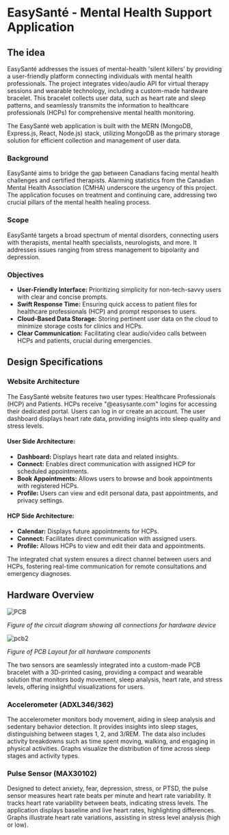 # EasySanté - Mental Health Support Application

## The idea
EasySanté addresses the issues of mental-health 'silent killers' by providing a user-friendly platform connecting individuals with mental health professionals. The project integrates video/audio API for virtual therapy sessions and wearable technology, including a custom-made hardware bracelet. This bracelet collects user data, such as heart rate and sleep patterns, and seamlessly transmits the information to healthcare professionals (HCPs) for comprehensive mental health monitoring.

The EasySanté web application is built with the MERN (MongoDB, Express.js, React, Node.js) stack, utilizing MongoDB as the primary storage solution for efficient collection and management of user data. 

### Background
EasySanté aims to bridge the gap between Canadians facing mental health challenges and certified therapists. Alarming statistics from the Canadian Mental Health Association (CMHA) underscore the urgency of this project. The application focuses on treatment and continuing care, addressing two crucial pillars of the mental health healing process.

### Scope
EasySanté targets a broad spectrum of mental disorders, connecting users with therapists, mental health specialists, neurologists, and more. It addresses issues ranging from stress management to bipolarity and depression.

### Objectives
- **User-Friendly Interface:** Prioritizing simplicity for non-tech-savvy users with clear and concise prompts.
- **Swift Response Time:** Ensuring quick access to patient files for healthcare professionals (HCP) and prompt responses to users.
- **Cloud-Based Data Storage:** Storing pertinent user data on the cloud to minimize storage costs for clinics and HCPs.
- **Clear Communication:** Facilitating clear audio/video calls between HCPs and patients, crucial during emergencies.

## Design Specifications

### Website Architecture
The EasySanté website features two user types: Healthcare Professionals (HCP) and Patients. HCPs receive "@easysante.com" logins for accessing their dedicated portal. Users can log in or create an account. The user dashboard displays heart rate data, providing insights into sleep quality and stress levels.

#### User Side Architecture:
- **Dashboard:** Displays heart rate data and related insights.
- **Connect:** Enables direct communication with assigned HCP for scheduled appointments.
- **Book Appointments:** Allows users to browse and book appointments with registered HCPs.
- **Profile:** Users can view and edit personal data, past appointments, and privacy settings.

#### HCP Side Architecture:
- **Calendar:** Displays future appointments for HCPs.
- **Connect:** Facilitates direct communication with assigned users.
- **Profile:** Allows HCPs to view and edit their data and appointments.

The integrated chat system ensures a direct channel between users and HCPs, fostering real-time communication for remote consultations and emergency diagnoses.

## Hardware Overview

![PCB](https://github.com/antoinegaubil/EasySante-Web-Application/assets/90474617/4445f3ec-0665-4419-bc08-551d13c63f3a)

*Figure of the circuit diagram showing all connections for hardware device*


![pcb2](https://github.com/antoinegaubil/EasySante-Web-Application/assets/90474617/1f8e0195-f577-4567-822c-96771e4beb09)

*Figure of PCB Layout for all hardware components*




The two sensors are seamlessly integrated into a custom-made PCB bracelet with a 3D-printed casing, providing a compact and wearable solution that monitors body movement, sleep analysis, heart rate, and stress levels, offering insightful visualizations for users.

### Accelerometer (ADXL346/362)

The accelerometer monitors body movement, aiding in sleep analysis and sedentary behavior detection. It provides insights into sleep stages, distinguishing between stages 1, 2, and 3/REM. The data also includes activity breakdowns such as time spent moving, walking, and engaging in physical activities. Graphs visualize the distribution of time across sleep stages and activity types.

### Pulse Sensor (MAX30102)

Designed to detect anxiety, fear, depression, stress, or PTSD, the pulse sensor measures heart rate beats per minute and heart rate variability. It tracks heart rate variability between beats, indicating stress levels. The application displays baseline and live heart rates, highlighting differences. Graphs illustrate heart rate variations, assisting in stress level analysis (high or low).


